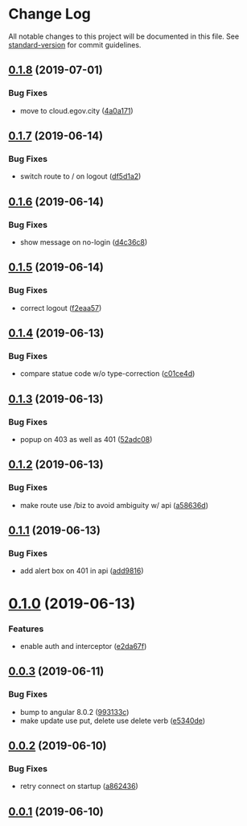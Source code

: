 # Change Log

All notable changes to this project will be documented in this file. See [standard-version](https://github.com/conventional-changelog/standard-version) for commit guidelines.

## [0.1.8](https://git.agilicus.com/don/sample-angular-app/compare/v0.1.7...v0.1.8) (2019-07-01)


### Bug Fixes

* move to cloud.egov.city ([4a0a171](https://git.agilicus.com/don/sample-angular-app/commits/4a0a171))



## [0.1.7](https://git.agilicus.com/don/sample-angular-app/compare/v0.1.6...v0.1.7) (2019-06-14)


### Bug Fixes

* switch route to / on logout ([df5d1a2](https://git.agilicus.com/don/sample-angular-app/commits/df5d1a2))



## [0.1.6](https://git.agilicus.com/don/sample-angular-app/compare/v0.1.5...v0.1.6) (2019-06-14)


### Bug Fixes

* show message on no-login ([d4c36c8](https://git.agilicus.com/don/sample-angular-app/commits/d4c36c8))



## [0.1.5](https://git.agilicus.com/don/sample-angular-app/compare/v0.1.4...v0.1.5) (2019-06-14)


### Bug Fixes

* correct logout ([f2eaa57](https://git.agilicus.com/don/sample-angular-app/commits/f2eaa57))



## [0.1.4](https://git.agilicus.com/don/sample-angular-app/compare/v0.1.3...v0.1.4) (2019-06-13)


### Bug Fixes

* compare statue code w/o type-correction ([c01ce4d](https://git.agilicus.com/don/sample-angular-app/commits/c01ce4d))



## [0.1.3](https://git.agilicus.com/don/sample-angular-app/compare/v0.1.2...v0.1.3) (2019-06-13)


### Bug Fixes

* popup on 403 as well as 401 ([52adc08](https://git.agilicus.com/don/sample-angular-app/commits/52adc08))



## [0.1.2](https://git.agilicus.com/don/sample-angular-app/compare/v0.1.1...v0.1.2) (2019-06-13)


### Bug Fixes

* make route use /biz to avoid ambiguity w/ api ([a58636d](https://git.agilicus.com/don/sample-angular-app/commits/a58636d))



## [0.1.1](https://git.agilicus.com/don/sample-angular-app/compare/v0.1.0...v0.1.1) (2019-06-13)


### Bug Fixes

* add alert box on 401 in api ([add9816](https://git.agilicus.com/don/sample-angular-app/commits/add9816))



# [0.1.0](https://git.agilicus.com/don/sample-angular-app/compare/v0.0.3...v0.1.0) (2019-06-13)


### Features

* enable auth and interceptor ([e2da67f](https://git.agilicus.com/don/sample-angular-app/commits/e2da67f))



## [0.0.3](https://git.agilicus.com/don/sample-angular-app/compare/v0.0.2...v0.0.3) (2019-06-11)


### Bug Fixes

* bump to angular 8.0.2 ([993133c](https://git.agilicus.com/don/sample-angular-app/commits/993133c))
* make update use put, delete use delete verb ([e5340de](https://git.agilicus.com/don/sample-angular-app/commits/e5340de))



## [0.0.2](https://git.agilicus.com/don/sample-angular-app/compare/v0.0.1...v0.0.2) (2019-06-10)


### Bug Fixes

* retry connect on startup ([a862436](https://git.agilicus.com/don/sample-angular-app/commits/a862436))



## [0.0.1](https://git.agilicus.com/don/sample-angular-app/compare/v0.0.0...v0.0.1) (2019-06-10)
